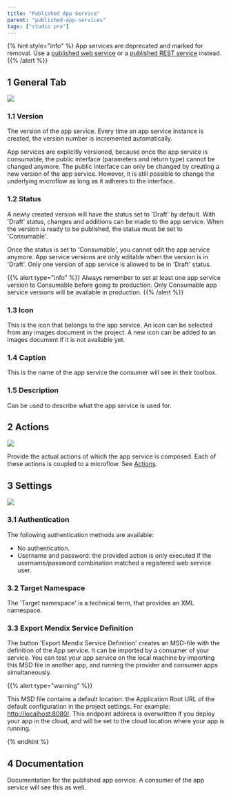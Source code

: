 ```yaml
---
title: "Published App Service"
parent: "published-app-services"
tags: ["studio pro"]
---
```


{% hint style="info" %}
App services are deprecated and marked for removal. Use a [published web service](published-web-services) or a [published REST service](published-rest-services) instead.
{{% /alert %}}

## 1 General Tab

![](attachments/16713718/16843916.png)

### 1.1 Version

The version of the app service. Every time an app service instance is created, the version number is incremented automatically.

App services are explicitly versioned, because once the app service is consumable, the public interface (parameters and return type) cannot be changed anymore. The public interface can only be changed by creating a new version of the app service. However, it is still possible to change the underlying microflow as long as it adheres to the interface.

### 1.2 Status

A newly created version will have the status set to 'Draft' by default. With 'Draft' status, changes and additions can be made to the app service. When the version is ready to be published, the status must be set to 'Consumable'.

Once the status is set to 'Consumable', you cannot edit the app service anymore. App service versions are only editable when the version is in 'Draft'. Only one version of app service is allowed to be in 'Draft' status.

{{% alert type="info" %}}
Always remember to set at least one app service version to Consumable before going to production. Only Consumable app service versions will be available in production.
{{% /alert %}}

### 1.3 Icon

This is the icon that belongs to the app service. An icon can be selected from any images document in the project. A new icon can be added to an images document if it is not available yet.

### 1.4 Caption

This is the name of the app service the consumer will see in their toolbox.

### 1.5 Description

Can be used to describe what the app service is used for.

## 2 Actions

![](attachments/16713718/16843915.png)

Provide the actual actions of which the app service is composed. Each of these actions is coupled to a microflow. See [Actions](actions).

## 3 Settings

![](attachments/16713718/16843914.png)

### 3.1 Authentication

The following authentication methods are available:

*   No authentication.
*   Username and password: the provided action is only executed if the username/password combination matched a registered web service user.

### 3.2 Target Namespace

The 'Target namespace' is a technical term, that provides an XML namespace.

### 3.3 Export Mendix Service Definition

The button 'Export Mendix Service Definition' creates an MSD-file with the definition of the App service. It can be imported by a consumer of your service. You can test your app service on the local machine by importing this MSD file in another app, and running the provider and consumer apps simultaneously.

{{% alert type="warning" %}}

This MSD file contains a default location: the Application Root URL of the default configuration in the project settings. For example: [http://localhost:8080/](http://localhost:8080/). This endpoint address is overwritten if you deploy your app in the cloud, and will be set to the cloud location where your app is running.

{% endhint %}

## 4 Documentation

Documentation for the published app service. A consumer of the app service will see this as well.
